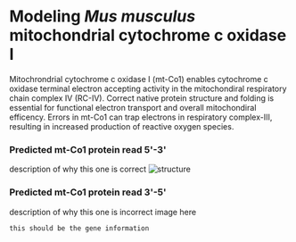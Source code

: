 # Modeling *Mus musculus* mitochondrial cytochrome c oxidase I
Mitochrondrial cytochrome c oxidase I (mt-Co1) enables cytochrome c oxidase terminal electron accepting activity in the mitochondiral respiratory chain complex IV (RC-IV). Correct native protein structure and folding is essential for functional electron transport and overall mitochondiral efficency. Errors in mt-Co1 can trap electrons in respiratory complex-III, resulting in increased production of reactive oxygen species.

### Predicted mt-Co1 protein read 5'-3'
description of why this one is correct
![structure](https://user-images.githubusercontent.com/98036665/150219987-2dda815e-ddd0-4de1-9db9-541e026b8ed7.png)

### Predicted mt-Co1 protein read 3'-5'
description of why this one is incorrect
image here

```
this should be the gene information
```
